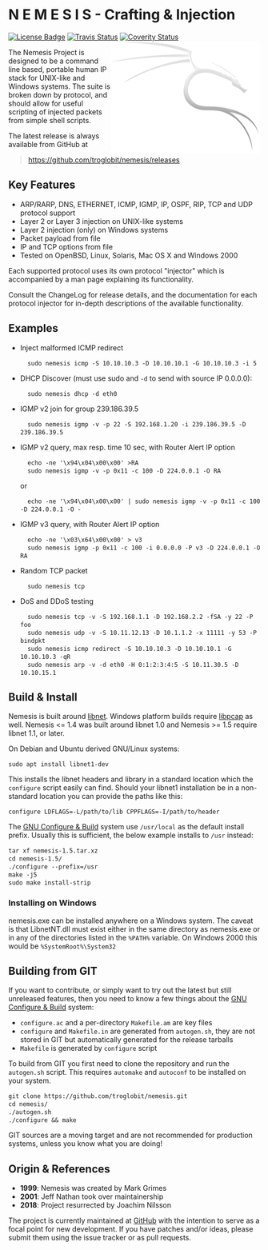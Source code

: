 N E M E S I S  -  Crafting & Injection
======================================
[![License Badge][]][License]  [![Travis Status][]][Travis] [![Coverity Status]][Coverity Scan] <img align="right" src="docs/logo.png">

The Nemesis Project is designed to be a command line based, portable
human IP stack for UNIX-like and Windows systems.  The suite is broken
down by protocol, and should allow for useful scripting of injected
packets from simple shell scripts.

The latest release is always available from GitHub at  
> https://github.com/troglobit/nemesis/releases


Key Features
------------

* ARP/RARP, DNS, ETHERNET, ICMP, IGMP, IP, OSPF, RIP, TCP and UDP
  protocol support
* Layer 2 or Layer 3 injection on UNIX-like systems
* Layer 2 injection (only) on Windows systems
* Packet payload from file
* IP and TCP options from file
* Tested on OpenBSD, Linux, Solaris, Mac OS X and Windows 2000

Each supported protocol uses its own protocol "injector" which is
accompanied by a man page explaining its functionality.

Consult the ChangeLog for release details, and the documentation for
each protocol injector for in-depth descriptions of the available
functionality.


Examples
--------

* Inject malformed ICMP redirect

        sudo nemesis icmp -S 10.10.10.3 -D 10.10.10.1 -G 10.10.10.3 -i 5

* DHCP Discover (must use sudo and `-d` to send with source IP 0.0.0.0):

        sudo nemesis dhcp -d eth0

* IGMP v2 join for group 239.186.39.5

        sudo nemesis igmp -v -p 22 -S 192.168.1.20 -i 239.186.39.5 -D 239.186.39.5

* IGMP v2 query, max resp. time 10 sec, with Router Alert IP option

        echo -ne '\x94\x04\x00\x00' >RA
        sudo nemesis igmp -v -p 0x11 -c 100 -D 224.0.0.1 -O RA

  or

        echo -ne '\x94\x04\x00\x00' | sudo nemesis igmp -v -p 0x11 -c 100 -D 224.0.0.1 -O -

* IGMP v3 query, with Router Alert IP option

        echo -ne '\x03\x64\x00\x00' > v3
        sudo nemesis igmp -p 0x11 -c 100 -i 0.0.0.0 -P v3 -D 224.0.0.1 -O RA

* Random TCP packet

        sudo nemesis tcp

* DoS and DDoS testing

        sudo nemesis tcp -v -S 192.168.1.1 -D 192.168.2.2 -fSA -y 22 -P foo
        sudo nemesis udp -v -S 10.11.12.13 -D 10.1.1.2 -x 11111 -y 53 -P bindpkt
        sudo nemesis icmp redirect -S 10.10.10.3 -D 10.10.10.1 -G 10.10.10.3 -qR
        sudo nemesis arp -v -d eth0 -H 0:1:2:3:4:5 -S 10.11.30.5 -D 10.10.15.1


Build & Install
---------------

Nemesis is built around [libnet][].  Windows platform builds require
[libpcap][] as well.  Nemesis <= 1.4 was built around libnet 1.0 and
Nemesis >= 1.5 require libnet 1.1, or later.

On Debian and Ubuntu derived GNU/Linux systems:

    sudo apt install libnet1-dev

This installs the libnet headers and library in a standard location
which the `configure` script easily can find.  Should your libnet1
installation be in a non-standard location you can provide the paths
like this:

    configure LDFLAGS=-L/path/to/lib CPPFLAGS=-I/path/to/header

The [GNU Configure & Build][buildsystem] system use `/usr/local` as the
default install prefix.  Usually this is sufficient, the below example
installs to `/usr` instead:

    tar xf nemesis-1.5.tar.xz
	cd nemesis-1.5/
    ./configure --prefix=/usr
    make -j5
    sudo make install-strip

### Installing on Windows

nemesis.exe can be installed anywhere on a Windows system.  The caveat is 
that LibnetNT.dll must exist either in the same directory as nemesis.exe or
in any of the directories listed in the `%PATH%` variable.  On Windows 2000
this would be `%SystemRoot%\System32`


Building from GIT
-----------------

If you want to contribute, or simply want to try out the latest but
still unreleased features, then you need to know a few things about
the [GNU Configure & Build][buildsystem] system:

- `configure.ac` and a per-directory `Makefile.am` are key files
- `configure` and `Makefile.in` are generated from `autogen.sh`,
  they are not stored in GIT but automatically generated for the
  release tarballs
- `Makefile` is generated by `configure` script

To build from GIT you first need to clone the repository and run the
`autogen.sh` script.  This requires `automake` and `autoconf` to be
installed on your system.

    git clone https://github.com/troglobit/nemesis.git
    cd nemesis/
    ./autogen.sh
    ./configure && make

GIT sources are a moving target and are not recommended for production
systems, unless you know what you are doing!


Origin & References
--------------------

* **1999**: Nemesis was created by Mark Grimes
* **2001**: Jeff Nathan took over maintainership
* **2018**: Project resurrected by Joachim Nilsson

The project is currently maintained at [GitHub][] with the intention to
serve as a focal point for new development.  If you have patches and/or
ideas, please submit them using the issue tracker or as pull requests.

[License]:         https://en.wikipedia.org/wiki/BSD_licenses
[License Badge]:   https://img.shields.io/badge/License-BSD%203--Clause-blue.svg
[GitHub]:          https://github.com/troglobit/mini-snmpd
[libnet]:          https://sourceforge.net/projects/libnet-dev/
[libpcap]:         http://www.tcpdump.org/
[buildsystem]:     https://airs.com/ian/configure/
[Travis]:          https://travis-ci.org/troglobit/nemesis
[Travis Status]:   https://travis-ci.org/troglobit/nemesis.png?branch=master
[Coverity Scan]:   https://scan.coverity.com/projects/15484
[Coverity Status]: https://scan.coverity.com/projects/15484/badge.svg
